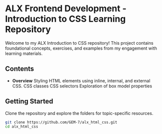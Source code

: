 # ALX Frontend Development - Introduction to CSS Learning Repository

Welcome to my ALX Introduction to CSS repository! This project contains foundational concepts, exercises, and examples from my engagement with learning materials.

## Contents

- **Overview**
Styling HTML elements using inline, internal, and external CSS.
CSS classes
CSS selectors
Exploration of box model properties

## Getting Started

Clone the repository and explore the folders for topic-specific resources.

```bash
git clone https://github.com/GEM-7/alx_html_css.git
cd alx_html_css
```